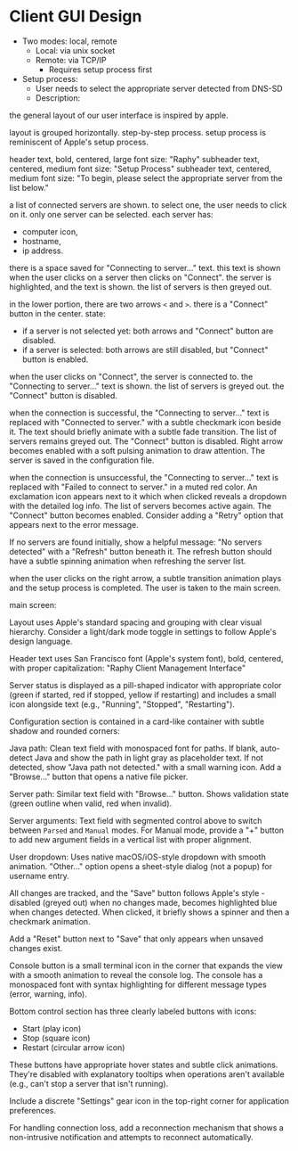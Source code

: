 # Client GUI Design
* Two modes: local, remote
    * Local: via unix socket
    * Remote: via TCP/IP
        * Requires setup process first
* Setup process:
    * User needs to select the appropriate server detected from DNS-SD
    * Description:

the general layout of our user interface is inspired by apple.

layout is grouped horizontally. step-by-step process. setup process is reminiscent of Apple's setup process.

header text, bold, centered, large font size: "Raphy"
subheader text, centered, medium font size: "Setup Process"
subheader text, centered, medium font size: "To begin, please select the appropriate server from the list below."

a list of connected servers are shown. to select one, the user needs to click on it. only one server can be selected. each server has:
* computer icon,
* hostname,
* ip address.

there is a space saved for "Connecting to server..." text. this text is shown when the user clicks on a server then clicks on "Connect". the server is highlighted, and the text is shown. the list of servers is then greyed out.

in the lower portion, there are two arrows `<` and `>`. there is a "Connect" button in the center. state:
* if a server is not selected yet: both arrows and "Connect" button are disabled.
* if a server is selected: both arrows are still disabled, but "Connect" button is enabled.

when the user clicks on "Connect", the server is connected to. the "Connecting to server..." text is shown. the list of servers is greyed out. the "Connect" button is disabled.

when the connection is successful, the "Connecting to server..." text is replaced with "Connected to server." with a subtle checkmark icon beside it. The text should briefly animate with a subtle fade transition. The list of servers remains greyed out. The "Connect" button is disabled. Right arrow becomes enabled with a soft pulsing animation to draw attention. The server is saved in the configuration file.

when the connection is unsuccessful, the "Connecting to server..." text is replaced with "Failed to connect to server." in a muted red color. An exclamation icon appears next to it which when clicked reveals a dropdown with the detailed log info. The list of servers becomes active again. The "Connect" button becomes enabled. Consider adding a "Retry" option that appears next to the error message.

If no servers are found initially, show a helpful message: "No servers detected" with a "Refresh" button beneath it. The refresh button should have a subtle spinning animation when refreshing the server list.

when the user clicks on the right arrow, a subtle transition animation plays and the setup process is completed. The user is taken to the main screen.

main screen:

Layout uses Apple's standard spacing and grouping with clear visual hierarchy. Consider a light/dark mode toggle in settings to follow Apple's design language.

Header text uses San Francisco font (Apple's system font), bold, centered, with proper capitalization: "Raphy Client Management Interface"

Server status is displayed as a pill-shaped indicator with appropriate color (green if started, red if stopped, yellow if restarting) and includes a small icon alongside text (e.g., "Running", "Stopped", "Restarting").

Configuration section is contained in a card-like container with subtle shadow and rounded corners:

Java path: Clean text field with monospaced font for paths. If blank, auto-detect Java and show the path in light gray as placeholder text. If not detected, show "Java path not detected." with a small warning icon. Add a "Browse..." button that opens a native file picker.

Server path: Similar text field with "Browse..." button. Shows validation state (green outline when valid, red when invalid).

Server arguments: Text field with segmented control above to switch between `Parsed` and `Manual` modes. For Manual mode, provide a "+" button to add new argument fields in a vertical list with proper alignment.

User dropdown: Uses native macOS/iOS-style dropdown with smooth animation. "Other..." option opens a sheet-style dialog (not a popup) for username entry.

All changes are tracked, and the "Save" button follows Apple's style - disabled (greyed out) when no changes made, becomes highlighted blue when changes detected. When clicked, it briefly shows a spinner and then a checkmark animation.

Add a "Reset" button next to "Save" that only appears when unsaved changes exist.

Console button is a small terminal icon in the corner that expands the view with a smooth animation to reveal the console log. The console has a monospaced font with syntax highlighting for different message types (error, warning, info).

Bottom control section has three clearly labeled buttons with icons:
- Start (play icon)
- Stop (square icon)
- Restart (circular arrow icon)

These buttons have appropriate hover states and subtle click animations. They're disabled with explanatory tooltips when operations aren't available (e.g., can't stop a server that isn't running).

Include a discrete "Settings" gear icon in the top-right corner for application preferences.

For handling connection loss, add a reconnection mechanism that shows a non-intrusive notification and attempts to reconnect automatically.
